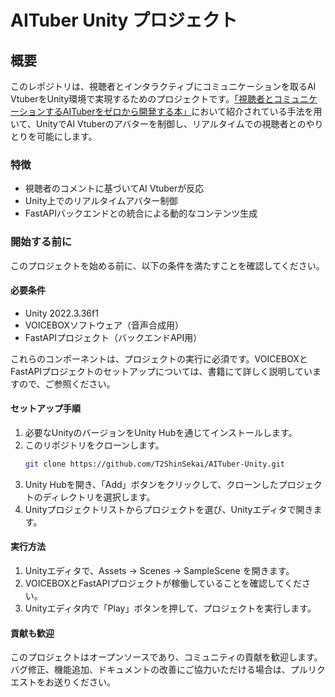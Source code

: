 # AITuber Unity プロジェクト

## 概要
このレポジトリは、視聴者とインタラクティブにコミュニケーションを取るAI VtuberをUnity環境で実現するためのプロジェクトです。[「視聴者とコミュニケーションするAITuberをゼロから開発する本」](https://techbookfest.org/product/gq3Rq6rpmpx6TRSW3A4XbR)において紹介されている手法を用いて、UnityでAI Vtuberのアバターを制御し、リアルタイムでの視聴者とのやりとりを可能にします。

### 特徴
- 視聴者のコメントに基づいてAI Vtuberが反応
- Unity上でのリアルタイムアバター制御
- FastAPIバックエンドとの統合による動的なコンテンツ生成

### 開始する前に
このプロジェクトを始める前に、以下の条件を満たすことを確認してください。

#### 必要条件
- Unity 2022.3.36f1
- VOICEBOXソフトウェア（音声合成用）
- FastAPIプロジェクト（バックエンドAPI用）

これらのコンポーネントは、プロジェクトの実行に必須です。VOICEBOXとFastAPIプロジェクトのセットアップについては、書籍にて詳しく説明していますので、ご参照ください。

#### セットアップ手順
1. 必要なUnityのバージョンをUnity Hubを通じてインストールします。
2. このリポジトリをクローンします。
   ```bash
   git clone https://github.com/T2ShinSekai/AITuber-Unity.git
   ```
3. Unity Hubを開き、「Add」ボタンをクリックして、クローンしたプロジェクトのディレクトリを選択します。
4. Unityプロジェクトリストからプロジェクトを選び、Unityエディタで開きます。

#### 実行方法
1. Unityエディタで、Assets -> Scenes -> SampleScene を開きます。
2. VOICEBOXとFastAPIプロジェクトが稼働していることを確認してください。
3. Unityエディタ内で「Play」ボタンを押して、プロジェクトを実行します。


#### 貢献も歓迎
このプロジェクトはオープンソースであり、コミュニティの貢献を歓迎します。バグ修正、機能追加、ドキュメントの改善にご協力いただける場合は、プルリクエストをお送りください。

